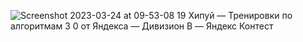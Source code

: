 ![Screenshot 2023-03-24 at 09-53-08 19  Хипуй — Тренировки по алгоритмам 3 0 от Яндекса — Дивизион B — Яндекс Контест](https://user-images.githubusercontent.com/88425424/227447221-3b8d0b5a-ee0c-4cee-b824-a6e230427069.png)
